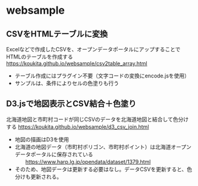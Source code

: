 # websample

## CSVをHTMLテーブルに変換
Excelなどで作成したCSVを、オープンデータポータルにアップすることでHTMLのテーブルを作成する
https://koukita.github.io/websample/csv2table_array.html
- テーブル作成にはプラグイン不要（文字コードの変換にencode.jsを使用）
- サンプルは、条件によりセルの色塗りも行う  

  
  
## D3.jsで地図表示とCSV結合＋色塗り
北海道地図と市町村コードが同じCSVのデータを北海道地図と結合して色分けする
https://koukita.github.io/websample/d3_csv_join.html  
- 地図の描画はD3を使用  
- 北海道の地図データ（市町村ポリゴン、市町村ポイント）は北海道オープンデータポータルに保存されている  
　　https://www.harp.lg.jp/opendata/dataset/1379.html
- そのため、地図データは更新する必要はなし。データCSVを更新すると、色分けも更新される。
